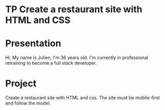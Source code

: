 # TP Create a restaurant site with HTML and CSS
# Presentation

Hi, 
My name is Julien, I'm 36 years old. I'm currently in professional retraining to become a full stack developer.

# Project

Create a restaurant site  with HTML and css. The site must be mobile-first and follow the model.


